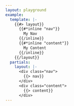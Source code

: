 ```yaml
---
layout: playground
example:
  template: |-
    {{#> layout}}
      {{#*inline "nav"}}
        My Nav
      {{/inline}}
      {{#*inline "content"}}
        My Content
      {{/inline}}
    {{/layout}}
  partials:
    layout: |-
      <div class="nav">
        {{> nav}}
      </div>
      <div class="content">
        {{> content}}
      </div>
---
```


